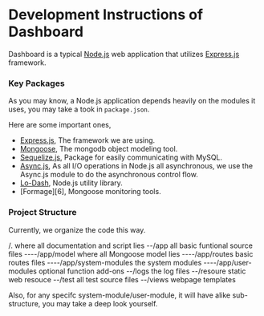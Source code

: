 Development Instructions of Dashboard
===

Dashboard is a typical [Node.js][1] web application that utilizes [Express.js][0] framework.

### Key Packages
As you may know, a Node.js application depends heavily on the modules it uses, you may take a took in `package.json`.

Here are some important ones,

+ [Express.js][0], The framework we are using.
+ [Mongoose][3], The mongodb object modeling tool.
+ [Sequelize.js][4], Package for easily communicating with MySQL.
+ [Async.js][2], As all I/O operations in Node.js all asynchronous, we use the Async.js module to do the asynchronous control flow.
+ [Lo-Dash][5], Node.js utility library.
+ [Formage][6], Mongoose monitoring tools.

### Project Structure
Currently, we organize the code this way.

/.                          where all documentation and script lies
--/app                      all basic funtional source files
----/app/model              where all Mongoose model lies
----/app/routes             basic routes files
----/app/system-modules     the system modules
----/app/user-modules       optional function add-ons
--/logs                     the log files
--/resoure                  static web resouce
--/test                     all test source files
--/views                    webpage templates

Also, for any specifc system-module/user-module, it will have alike sub-structure, you may take a deep look yourself.


[0]: http://expressjs.com/
[1]: http://nodejs.org/
[2]: https://github.com/caolan/async
[3]: http://mongoosejs.com/
[4]: http://sequelizejs.com/
[5]: http://lodash.com/
